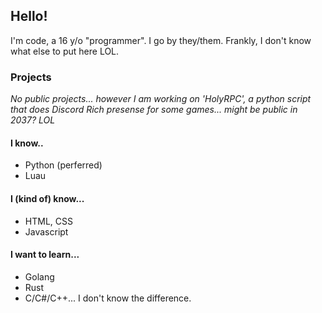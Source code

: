 ## Hello!
I'm code, a 16 y/o "programmer". I go by they/them.
Frankly, I don't know what else to put here LOL.

### Projects
  *No public projects...*
  *however I am working on 'HolyRPC', a python script that does Discord Rich presense for some games... might be public in 2037? LOL*

#### I know..
 - Python (perferred)
 - Luau
#### I (kind of) know...
 - HTML, CSS
 - Javascript
#### I want to learn...
 - Golang
 - Rust
 - C/C#/C++...
   I don't know the difference.
